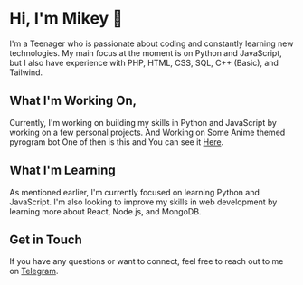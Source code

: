 <h1>Hi, I'm Mikey 👋</h1>

I'm a Teenager who is passionate about coding and constantly learning new technologies. My main focus at the moment is on Python and JavaScript, but I also have experience with PHP, HTML, CSS, SQL, C++ (Basic), and Tailwind.

<h2>What I'm Working On,</h2>
Currently, I'm working on building my skills in Python and JavaScript by working on a few personal projects. And Working on Some Anime themed pyrogram bot One of then is this and You can see it <a href="https://t.me/Anime_Region_Ongoing">Here</a>.

<h2>What I'm Learning</h2>
As mentioned earlier, I'm currently focused on learning Python and JavaScript. I'm also looking to improve my skills in web development by learning more about React, Node.js, and MongoDB.

<h2>Get in Touch</h2>
If you have any questions or want to connect, feel free to reach out to me on <a href="https://t.me/I_am_Okayyy">Telegram</a>.
<!---
Mikey-debug/Mikey-debug is a ✨ special ✨ repository because its `README.md` (this file) appears on your GitHub profile.
You can click the Preview link to take a look at your changes.
--->
